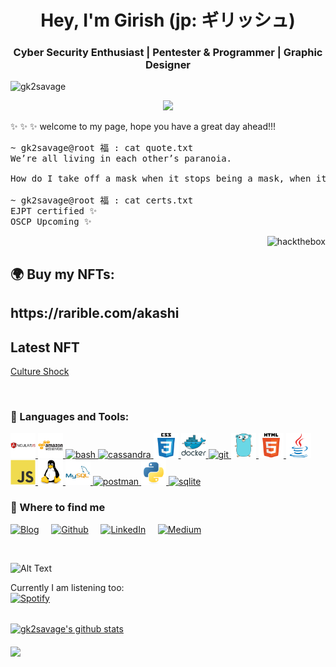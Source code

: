 <h1 align="center">Hey, I'm Girish (jp: ギリッシュ)</h1>
<h3 align="center">Cyber Security Enthusiast | Pentester & Programmer | Graphic Designer</h3>

<p align="left"> <img src="https://komarev.com/ghpvc/?username=gk2savage&label=Profile%20views&color=0e75b6&style=flat" alt="gk2savage" /> 
</p>


<p align="center">
  <img src="https://i.pinimg.com/originals/cf/ef/86/cfef86ed756c2bed57b5ec8db01a5252.gif" />
  </p>
  


✨ ✨ ✨
welcome to my page, hope you have a great day ahead!!!

<pre>
~ gk2savage@root 福 : cat quote.txt
We’re all living in each other’s paranoia.

How do I take off a mask when it stops being a mask, when it's as much a part of me as I am?

~ gk2savage@root 福 : cat certs.txt
EJPT certified ✨
OSCP Upcoming ✨
</pre>


<p align="right">
<img src="http://www.hackthebox.eu/badge/image/172861" alt="hackthebox" />
</p>
  
  
<h2 align="left">🌍 Buy my NFTs:</h2>
<h2> https://rarible.com/akashi </h2>
<h2 align="left">Latest NFT</h2>
<a href="https://rarible.com/token/0xc9154424B823b10579895cCBE442d41b9Abd96Ed:63453900732809122051603742990493614459607737737153081975757017505274309640194"> Culture Shock </a>

&nbsp;

<h3 align="left">📄 Languages and Tools:</h3>
<p align="left"> <a href="https://angular.io" target="_blank"> <img src="https://raw.githubusercontent.com/devicons/devicon/master/icons/angularjs/angularjs-original-wordmark.svg" alt="angularjs" width="40" height="40"/> </a> <a href="https://aws.amazon.com" target="_blank"> <img src="https://raw.githubusercontent.com/devicons/devicon/master/icons/amazonwebservices/amazonwebservices-original-wordmark.svg" alt="aws" width="40" height="40"/> </a> <a href="https://www.gnu.org/software/bash/" target="_blank"> <img src="https://www.vectorlogo.zone/logos/gnu_bash/gnu_bash-icon.svg" alt="bash" width="40" height="40"/> </a> <a href="https://cassandra.apache.org/" target="_blank"> <img src="https://www.vectorlogo.zone/logos/apache_cassandra/apache_cassandra-icon.svg" alt="cassandra" width="40" height="40"/> </a> <a href="https://www.w3schools.com/css/" target="_blank"> <img src="https://raw.githubusercontent.com/devicons/devicon/master/icons/css3/css3-original-wordmark.svg" alt="css3" width="40" height="40"/> </a> <a href="https://www.docker.com/" target="_blank"> <img src="https://raw.githubusercontent.com/devicons/devicon/master/icons/docker/docker-original-wordmark.svg" alt="docker" width="40" height="40"/> </a> <a href="https://git-scm.com/" target="_blank"> <img src="https://www.vectorlogo.zone/logos/git-scm/git-scm-icon.svg" alt="git" width="40" height="40"/> </a> <a href="https://golang.org" target="_blank"> <img src="https://raw.githubusercontent.com/devicons/devicon/master/icons/go/go-original.svg" alt="go" width="40" height="40"/> </a> <a href="https://www.w3.org/html/" target="_blank"> <img src="https://raw.githubusercontent.com/devicons/devicon/master/icons/html5/html5-original-wordmark.svg" alt="html5" width="40" height="40"/> </a> <a href="https://www.java.com" target="_blank"> <img src="https://raw.githubusercontent.com/devicons/devicon/master/icons/java/java-original.svg" alt="java" width="40" height="40"/> </a> <a href="https://developer.mozilla.org/en-US/docs/Web/JavaScript" target="_blank"> <img src="https://raw.githubusercontent.com/devicons/devicon/master/icons/javascript/javascript-original.svg" alt="javascript" width="40" height="40"/> </a> <a href="https://www.linux.org/" target="_blank"> <img src="https://raw.githubusercontent.com/devicons/devicon/master/icons/linux/linux-original.svg" alt="linux" width="40" height="40"/> </a> <a href="https://www.mysql.com/" target="_blank"> <img src="https://raw.githubusercontent.com/devicons/devicon/master/icons/mysql/mysql-original-wordmark.svg" alt="mysql" width="40" height="40"/> </a> <a href="https://postman.com" target="_blank"> <img src="https://www.vectorlogo.zone/logos/getpostman/getpostman-icon.svg" alt="postman" width="40" height="40"/> </a> <a href="https://www.python.org" target="_blank"> <img src="https://raw.githubusercontent.com/devicons/devicon/master/icons/python/python-original.svg" alt="python" width="40" height="40"/> </a> <a href="https://www.sqlite.org/" target="_blank"> <img src="https://www.vectorlogo.zone/logos/sqlite/sqlite-icon.svg" alt="sqlite" width="40" height="40"/> </a> </p>

<h3>💊 Where to find me</h3>
<p>
  <a href="https://gk2savage.github.io" target="_blank"><img alt="Blog" src="https://img.shields.io/badge/Blog-%23FF4088.svg?&style=for-the-badge&logo=hugo&logoColor=white" /></a> 
    &nbsp;   &nbsp;
  <a href="https://github.com/gk2savage" target="_blank"><img alt="Github" src="https://img.shields.io/badge/GitHub-%2312100E.svg?&style=for-the-badge&logo=Github&logoColor=white" /></a>  
    &nbsp;  &nbsp;
  <a href="https://www.linkedin.com/in/girish41" target="_blank"><img alt="LinkedIn" src="https://img.shields.io/badge/linkedin-%230077B5.svg?&style=for-the-badge&logo=linkedin&logoColor=white" /></a> 
    &nbsp;  &nbsp;
  <a href="https://medium.com/@gk2savageofficial" target="_blank"><img alt="Medium" src="https://img.shields.io/badge/medium-%2312100E.svg?&style=for-the-badge&logo=medium&logoColor=white" /></a>
</p>

<br>



![Alt Text](https://media.tenor.com/images/c14568f54d3d7139ce4297718d00ed62/tenor.gif)



Currently I am listening too:
<br>
[![Spotify](https://spotify-github-readme.vercel.app/api/spotify)](https://open.spotify.com/track/68eonBcUk7eXaN2sP5qJ5U?si=6FfgfdQNTgKQCWKBhroaKQ)





<br>
<a href="https://github.com/gk2savage/github-readme-stats">
  <img align="center" src="https://github-readme-stats.vercel.app/api?username=gk2savage&show_icons=true&include_all_commits=true&theme=material-palenight" alt="gk2savage's github stats" />
</a>
<br>
<br>
<a href="https://github.com/gk2savage/github-readme-stats">
  <!-- Change the `github-readme-stats.gk2savage.vercel.app` to `github-readme-stats.vercel.app`  -->
  <img align="center" src="https://github-readme-stats.vercel.app/api/top-langs/?username=gk2savage&layout=compact&theme=material-palenight" />
</a>






